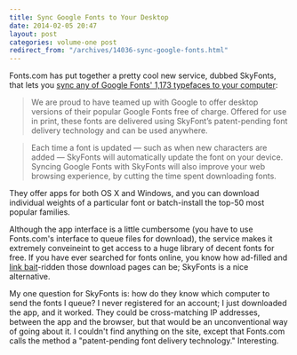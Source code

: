 ```yaml
---
title: Sync Google Fonts to Your Desktop
date: 2014-02-05 20:47
layout: post
categories: volume-one post
redirect_from: "/archives/14036-sync-google-fonts.html"
---
```



Fonts.com has put together a pretty cool new service, dubbed SkyFonts, that lets you [sync any of Google Fonts' 1,173 typefaces to your computer](http://www.fonts.com/web-fonts/google): 

> We are proud to have teamed up with Google to offer desktop versions of their popular Google Fonts free of charge. Offered for use in print, these fonts are delivered using SkyFont’s patent-pending font delivery technology and can be used anywhere.

> Each time a font is updated — such as when new characters are added — SkyFonts will automatically update the font on your device. Syncing Google Fonts with SkyFonts will also improve your web browsing experience, by cutting the time spent downloading fonts.

They offer apps for both OS X and Windows, and you can download individual weights of a particular font or batch-install the top-50 most popular families. 

Although the app interface is a little cumbersome (you have to use Fonts.com's interface to queue files for download), the service makes it extremely conveineint to get access to a huge library of decent fonts for free. If you have ever searched for fonts online, you know how ad-filled and [link bait](http://en.wikipedia.org/wiki/Link_bait)-ridden those download pages can be; SkyFonts is a nice alternative.  

My one question for SkyFonts is: how do they know which computer to send the fonts I queue? I never registered for an account; I just downloaded the app, and it worked. They could be cross-matching IP addresses, between the app and the browser, but that would be an unconventional way of going about it. I couldn't find anything on the site, except that Fonts.com calls the method a "patent-pending font delivery technology." Interesting.  

